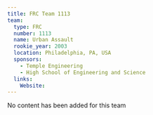 ```yaml
---
title: FRC Team 1113
team:
  type: FRC
  number: 1113
  name: Urban Assault
  rookie_year: 2003
  location: Philadelphia, PA, USA
  sponsors:
    - Temple Engineering
    - High School of Engineering and Science
  links:
    Website: 
---
```

No content has been added for this team